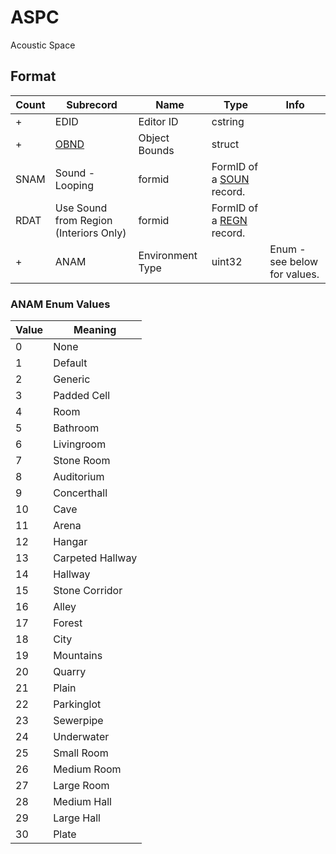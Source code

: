 ASPC
====

Acoustic Space

## Format

Count | Subrecord | Name | Type | Info
------|-------|------|------|-----
+ | EDID | Editor ID | cstring |
+ | [OBND](Subrecords/OBND.md) | Object Bounds | struct |
 | SNAM | Sound - Looping | formid | FormID of a [SOUN](SOUN.md) record.
 | RDAT | Use Sound from Region (Interiors Only) | formid | FormID of a [REGN](REGN.md) record.
+ | ANAM | Environment Type | uint32 | Enum - see below for values.

### ANAM Enum Values

Value | Meaning
------|--------
0 | None
1 | Default
2 | Generic
3 | Padded Cell
4 | Room
5 | Bathroom
6 | Livingroom
7 | Stone Room
8 | Auditorium
9 | Concerthall
10 | Cave
11 | Arena
12 | Hangar
13 | Carpeted Hallway
14 | Hallway
15 | Stone Corridor
16 | Alley
17 | Forest
18 | City
19 | Mountains
20 | Quarry
21 | Plain
22 | Parkinglot
23 | Sewerpipe
24 | Underwater
25 | Small Room
26 | Medium Room
27 | Large Room
28 | Medium Hall
29 | Large Hall
30 | Plate
